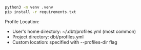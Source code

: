 ```bash
python3 -m venv .venv
pip install -r requirements.txt 
```

Profile Location:
* User's home directory: ~/.dbt/profiles.yml (most common)
* Project directory: dbt/profiles.yml
* Custom location: specified with --profiles-dir flag 